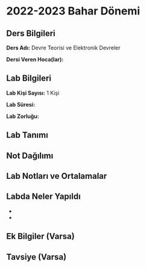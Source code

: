 # 2022-2023 Bahar Dönemi

## Ders Bilgileri
**Ders Adı:** Devre Teorisi ve Elektronik Devreler

**Dersi Veren Hoca(lar):** 

## Lab Bilgileri

**Lab Kişi Sayısı:** 1 Kişi

**Lab Süresi:** 

**Lab Zorluğu:**  

## Lab Tanımı

## Not Dağılımı


## Lab Notları ve Ortalamalar

## Labda Neler Yapıldı
* 
* 


## Ek Bilgiler (Varsa)

## Tavsiye (Varsa)
